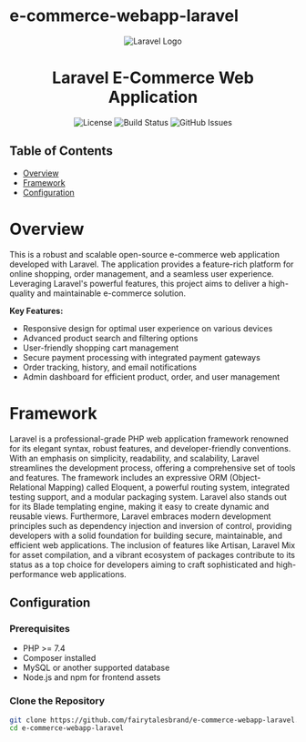 # e-commerce-webapp-laravel

<p align="center">
  <img src="https://laravel.com/img/logomark.min.svg" alt="Laravel Logo">
</p>

<h1 align="center">Laravel E-Commerce Web Application</h1>

<p align="center">
  <img alt="License" src="https://img.shields.io/badge/license-MIT-blue.svg">
  <img alt="Build Status" src="https://img.shields.io/travis/yourusername/your-repo.svg">
  <img alt="GitHub Issues" src="https://img.shields.io/github/issues/yourusername/your-repo.svg">
</p>

## Table of Contents

- [Overview](#overview)
- [Framework](#framework)
- [Configuration](#configuration)

# Overview

This is a robust and scalable open-source e-commerce web application developed with Laravel. The application provides a feature-rich platform for online shopping, order management, and a seamless user experience. Leveraging Laravel's powerful features, this project aims to deliver a high-quality and maintainable e-commerce solution.

**Key Features:**
- Responsive design for optimal user experience on various devices
- Advanced product search and filtering options
- User-friendly shopping cart management
- Secure payment processing with integrated payment gateways
- Order tracking, history, and email notifications
- Admin dashboard for efficient product, order, and user management

# Framework

Laravel is a professional-grade PHP web application framework renowned for its elegant syntax, robust features, and developer-friendly conventions. With an emphasis on simplicity, readability, and scalability, Laravel streamlines the development process, offering a comprehensive set of tools and features. The framework includes an expressive ORM (Object-Relational Mapping) called Eloquent, a powerful routing system, integrated testing support, and a modular packaging system. Laravel also stands out for its Blade templating engine, making it easy to create dynamic and reusable views. Furthermore, Laravel embraces modern development principles such as dependency injection and inversion of control, providing developers with a solid foundation for building secure, maintainable, and efficient web applications. The inclusion of features like Artisan, Laravel Mix for asset compilation, and a vibrant ecosystem of packages contribute to its status as a top choice for developers aiming to craft sophisticated and high-performance web applications.

## Configuration

### Prerequisites

- PHP >= 7.4
- Composer installed
- MySQL or another supported database
- Node.js and npm for frontend assets

### Clone the Repository

```bash
git clone https://github.com/fairytalesbrand/e-commerce-webapp-laravel.git
cd e-commerce-webapp-laravel



